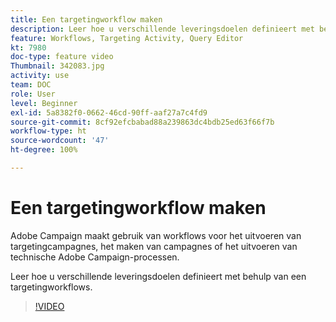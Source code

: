 ```yaml
---
title: Een targetingworkflow maken
description: Leer hoe u verschillende leveringsdoelen definieert met behulp van een targetingworkflows.
feature: Workflows, Targeting Activity, Query Editor
kt: 7980
doc-type: feature video
Thumbnail: 342083.jpg
activity: use
team: DOC
role: User
level: Beginner
exl-id: 5a8382f0-0662-46cd-90ff-aaf27a7c4fd9
source-git-commit: 8cf92efcbabad88a239863dc4bdb25ed63f66f7b
workflow-type: ht
source-wordcount: '47'
ht-degree: 100%

---
```



# Een targetingworkflow maken

Adobe Campaign maakt gebruik van workflows voor het uitvoeren van targetingcampagnes, het maken van campagnes of het uitvoeren van technische Adobe Campaign-processen.

Leer hoe u verschillende leveringsdoelen definieert met behulp van een targetingworkflows.

>[!VIDEO](https://video.tv.adobe.com/v/342083?quality=12)
